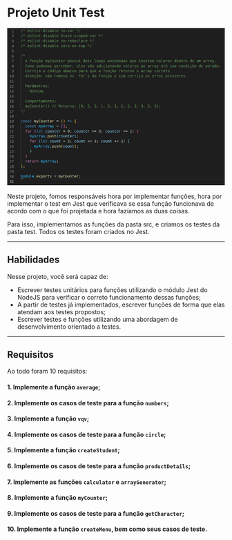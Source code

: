 # Projeto Unit Test

<img src="../../images/UNIT_TEST.png" alt="Project-logo">

Neste projeto, fomos responsáveis hora por implementar funções, hora por implementar o test em Jest que verificava se essa função funcionava de acordo com o que foi projetada e hora fazíamos as duas coisas.

Para isso, implementamos as funções da pasta src, e criamos os testes da pasta test. Todos os testes foram criados no Jest.

---

## Habilidades

Nesse projeto, você será capaz de:

- Escrever testes unitários para funções utilizando o módulo Jest do NodeJS para verificar o correto funcionamento dessas funções;
- A partir de testes já implementados, escrever funções de forma que elas atendam aos testes propostos;
- Escrever testes e funções utilizando uma abordagem de desenvolvimento orientado a testes.

---

## Requisitos

Ao todo foram 10 requisitos:

#### 1. Implemente a função `average`;

#### 2. Implemente os casos de teste para a função `numbers`;

#### 3. Implemente a função `vqv`;

#### 4. Implemente os casos de teste para a função `circle`;

#### 5. Implemente a função `createStudent`;

#### 6. Implemente os casos de teste para a função `productDetails`;

#### 7. Implemente as funções `calculator` e `arrayGenerator`;

#### 8. Implemente a função `myCounter`;

#### 9. Implemente os casos de teste para a função `getCharacter`;

#### 10. Implemente a função `createMenu`, bem como seus casos de teste.